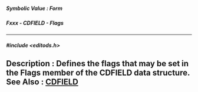 ##### Symbolic Value : Form
##### Fxxx - CDFIELD - Flags
---
##### #include <editods.h>
**Description :**
Defines the flags that may be set in the Flags member of the CDFIELD data 
structure.
**See Also :**
[CDFIELD](D:/md_files/CDFIELD.md)
---
